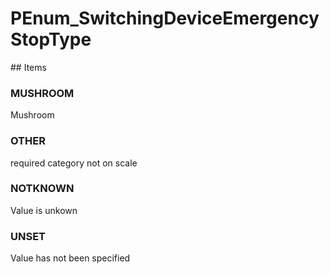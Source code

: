 # PEnum_SwitchingDeviceEmergencyStopType

<!-- end of definition -->## Items

### MUSHROOM
Mushroom

### OTHER
required category not on scale

### NOTKNOWN
Value is unkown

### UNSET
Value has not been specified
